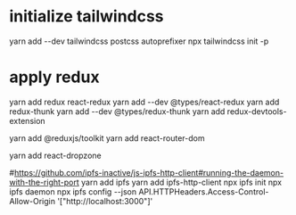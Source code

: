 # initialize tailwindcss
yarn add --dev tailwindcss postcss autoprefixer
npx tailwindcss init -p  

# apply redux
yarn add redux react-redux
yarn add --dev @types/react-redux
yarn add redux-thunk
yarn add --dev @types/redux-thunk
yarn add redux-devtools-extension

yarn add @reduxjs/toolkit
yarn add react-router-dom

yarn add react-dropzone

#https://github.com/ipfs-inactive/js-ipfs-http-client#running-the-daemon-with-the-right-port
yarn add ipfs
yarn add ipfs-http-client
npx ipfs init
npx ipfs daemon
npx ipfs config --json API.HTTPHeaders.Access-Control-Allow-Origin  '["http://localhost:3000"]'